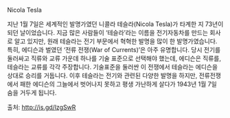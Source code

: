 Nicola Tesla

지난 1월 7일은 세계적인 발명가였던 니콜라 테슬라(Nicola Tesla)가 타계한 지 73년이 되던 날이었습니다. 지금 많은 사람들이 ‘테슬라’라는 이름을 전기자동차를 만드는 회사로 알고 있지만, 원래 테슬라는 전기 부문에서 혁혁한 발명을 많이 한 발명가였습니다. 특히, 에디슨과 벌였던 ‘전류 전쟁(War of Currents)’은 아주 유명합니다. 당시 전기를 둘러싸고 직류와 교류 가운데 하나를 기술 표준으로 선택해야 했는데, 에디슨은 직류를, 테슬라는 교류를 각각 주장합니다. 기술표준을 둘러싼 이 전쟁에서 테슬라는 에디슨을 상대로 승리를 거둡니다. 이후 테슬라는 전기와 관련된 다양한 발명을 하지만, 전류전쟁에서 패한 에디슨의 그늘에서 벗어나지 못하고 평생 가난하게 살다가 1943년 1월 7일 숨을 거두게 됩니다.

출처: http://is.gd/lzgSwR